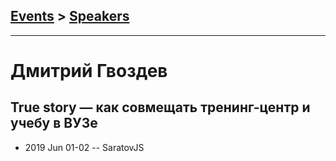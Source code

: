 ## [Events](../README.md) > [Speakers](../speakers.md)
---

# Дмитрий Гвоздев

## True story — как совмещать тренинг-центр и учебу в ВУЗе
- 2019 Jun 01-02 -- SaratovJS    
